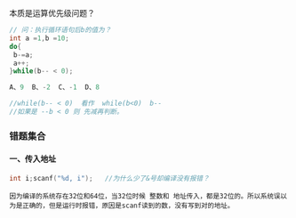 本质是运算优先级问题？
```c
// 问：执行循环语句后b的值为？
int a =1,b =10;
do{
 b-=a;
 a++;
}while(b-- < 0);

A、9  B、-2  C、-1  D、8

//while(b-- < 0)  看作  while(b<0)  b--
//如果是 --b < 0 则 先减再判断。
```

### 错题集合
#### 一、传入地址
```c
int i;scanf("%d, i");   //为什么少了&号却编译没有报错？
```
	因为编译的系统存在32位和64位，当32位时候 整数和 地址传入，都是32位的。所以系统误以为是正确的，但是运行时报错，原因是scanf读到的数，没有写到对的地址。